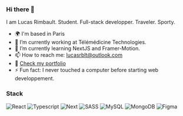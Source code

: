 ### Hi there 👋

I am Lucas Rimbault. Student. Full-stack developper. Traveler. Sporty.             

- 🌍 I'm based in Paris
- 🔭 I’m currently working at Télémédicine Technologies.
- 🌱 I’m currently learning NextJS and Framer-Motion. 
- 📫 How to reach me: lucasrblt@outlook.com
- 👀 <a href="lucasrblt.me">Check my portfolio</a>
- ⚡ Fun fact: I never touched a computer before starting web developpement.


### Stack
![React](https://img.shields.io/badge/react-%2320232a.svg?style=for-the-badge&logo=react&logoColor=%2361DAFB)
![Typescript](https://img.shields.io/badge/TypeScript-007ACC?style=for-the-badge&logo=typescript&logoColor=white)
![Next](https://img.shields.io/badge/next%20js-000000?style=for-the-badge&logo=nextdotjs&logoColor=white)
![SASS](https://img.shields.io/badge/SASS-hotpink.svg?style=for-the-badge&logo=SASS&logoColor=white)
![MySQL](https://img.shields.io/badge/mysql-%2300f.svg?style=for-the-badge&logo=mysql&logoColor=white)
![MongoDB](https://img.shields.io/badge/MongoDB-%234ea94b.svg?style=for-the-badge&logo=mongodb&logoColor=white)
![Figma](https://img.shields.io/badge/Figma-F24E1E?style=for-the-badge&logo=figma&logoColor=white)
